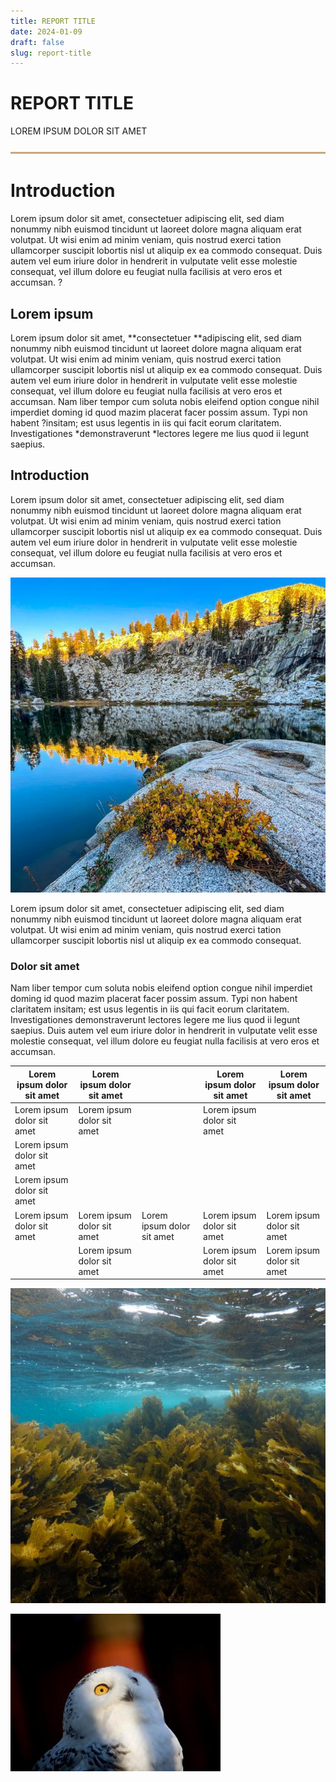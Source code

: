 ```yaml
---
title: REPORT TITLE
date: 2024-01-09
draft: false
slug: report-title
---
```


# REPORT TITLE

LOREM IPSUM DOLOR SIT AMET

![a close up of a tan background with a plain texture .](/images/BQo-close-tan-background-plain-texture-.png "horizontal line")

# 

# Introduction

Lorem ipsum dolor sit amet, consectetuer adipiscing elit, sed diam nonummy nibh euismod tincidunt ut laoreet dolore magna aliquam erat volutpat. Ut wisi enim ad minim veniam, quis nostrud exerci tation ullamcorper suscipit lobortis nisl ut aliquip ex ea commodo consequat. Duis autem vel eum iriure dolor in hendrerit in vulputate velit esse molestie consequat, vel illum dolore eu feugiat nulla facilisis at vero eros et accumsan. ?

## Lorem ipsum

Lorem ipsum dolor sit amet, **consectetuer **adipiscing elit, sed diam nonummy nibh euismod tincidunt ut laoreet dolore magna aliquam erat volutpat. Ut wisi enim ad minim veniam, quis nostrud exerci tation <span style="text - decoration: underline;">ullamcorper </span>suscipit lobortis nisl ut aliquip ex ea commodo consequat. Duis autem vel eum iriure dolor in hendrerit in vulputate velit esse molestie consequat, vel illum dolore eu feugiat nulla facilisis at vero eros et accumsan. Nam liber tempor cum soluta nobis eleifend option congue nihil imperdiet doming id quod mazim placerat facer possim assum. Typi non habent ?insitam; est usus legentis in iis qui facit eorum claritatem. Investigationes *demonstraverunt *lectores legere me lius quod ii legunt saepius.

## Introduction

Lorem ipsum dolor sit amet, consectetuer adipiscing elit, sed diam nonummy nibh euismod tincidunt ut laoreet dolore magna aliquam erat volutpat. Ut wisi enim ad minim veniam, quis nostrud exerci tation ullamcorper suscipit lobortis nisl ut aliquip ex ea commodo consequat. Duis autem vel eum iriure dolor in hendrerit in vulputate velit esse molestie consequat, vel illum dolore eu feugiat nulla facilisis at vero eros et accumsan.

![This is the ultimate test to compare iPhone camera with my DSLR. It's amazing how well this came out, but still some limitations balancing the shadows of the bush on the rocks with the highlights on the mountain. I even tried to adjust this one a bit afterward, but the contrast range just wasn't there, even considering that I was shooting in RAW mode.](/images/wLZ-ultimate-test-compare-iphone-camera-dslr-its-amazing-well-came-out-still-limitations-balancing-shadows-bush-rocks-highlights-mountain-i-even-tried-adjust-one-bit-afterward-contrast-range-wasnt-there-even-considering-i-shooting-raw-mode.jpeg)

Lorem ipsum dolor sit amet, consectetuer adipiscing elit, sed diam nonummy nibh euismod tincidunt ut laoreet dolore magna aliquam erat volutpat. Ut wisi enim ad minim veniam, quis nostrud exerci tation ullamcorper suscipit lobortis nisl ut aliquip ex ea commodo consequat.

### Dolor sit amet

Nam liber tempor cum soluta nobis eleifend option congue nihil imperdiet doming id quod mazim placerat facer possim assum. Typi non habent claritatem insitam; est usus legentis in iis qui facit eorum claritatem. Investigationes demonstraverunt lectores legere me lius quod ii legunt saepius. Duis autem vel eum iriure dolor in hendrerit in vulputate velit esse molestie consequat, vel illum dolore eu feugiat nulla facilisis at vero eros et accumsan.

| Lorem ipsum dolor sit amet | Lorem ipsum dolor sit amet |  | Lorem ipsum dolor sit amet | Lorem ipsum dolor sit amet |
| --- |  --- |  --- |  --- |  --- | 
| Lorem ipsum dolor sit amet | Lorem ipsum dolor sit amet |  | Lorem ipsum dolor sit amet
Lorem ipsum dolor sit amet |  |
| Lorem ipsum dolor sit amet
Lorem ipsum dolor sit amet | Lorem ipsum dolor sit amet | Lorem ipsum dolor sit amet | Lorem ipsum dolor sit amet | Lorem ipsum dolor sit amet |
|  | Lorem ipsum dolor sit amet |  | Lorem ipsum dolor sit amet | Lorem ipsum dolor sit amet |

![a coral reef with seaweed growing in the water](/images/ba5-coral-reef-seaweed-growing-water.jpeg)

![a snowy owl with yellow eyes is looking up at the camera .](/images/7WX-snowy-owl-yellow-eyes-looking-camera-.png)
